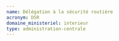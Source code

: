 ```yaml
---
name: Délégation à la sécurité routière
acronym: DSR
domaine_ministeriel: interieur
type: administration-centrale
---
```

